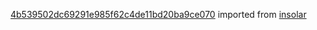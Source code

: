 [4b539502dc69291e985f62c4de11bd20ba9ce070](https://github.com/insolar/insolar/commit/4b539502dc69291e985f62c4de11bd20ba9ce070) imported from [insolar](https://github.com/insolar/insolar)
